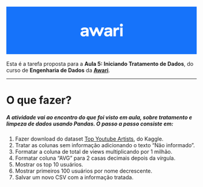 ![header-awari.png](https://github.com/BinariesGoalls/Awari-Engenharia-de-Dados/blob/master/awari-header.png)

Esta é a tarefa proposta para a **Aula 5: Iniciando Tratamento de Dados**, do curso de **Engenharia de Dados** da **[Awari](https://awari.com.br/)**.

---

# O que fazer?
##### A atividade vai ao encontro do que foi visto em aula, sobre tratamento e limpeza de dados usando Pandas. O passo a passo consiste em:

1. Fazer download do dataset [Top Youtube Artists](https://www.kaggle.com/datasets/themrityunjaypathak/top-youtube-artist), do Kaggle.
2. Tratar as colunas sem informação adicionando o texto “Não informado”.
3. Formatar a coluna de total de views multiplicando por 1 milhão.
4. Formatar coluna “AVG” para 2 casas decimais depois da vírgula.
5. Mostrar os top 10 usuários.
6. Mostrar primeiros 100 usuários por nome decrescente.
7. Salvar um novo CSV com a informação tratada.

